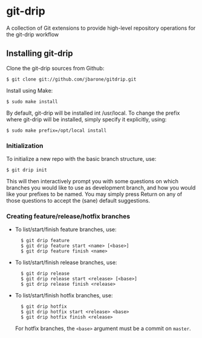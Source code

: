 # git-drip

A collection of Git extensions to provide high-level repository operations for
the git-drip workflow

## Installing git-drip

Clone the git-drip sources from Github:

    $ git clone git://github.com/jbarone/gitdrip.git

Install using Make:

    $ sudo make install

By default, git-drip will be installed int /usr/local. To change the prefix
where git-drip will be installed, simply specify it explicitly, using:

    $ sudo make prefix=/opt/local install

### Initialization

To initialize a new repo with the basic branch structure, use:

    $ git drip init

This will then interactively prompt you with some questions on which branches
you would like to use as development branch, and how you
would like your prefixes to be named. You may simply press Return on any of
those questions to accept the (sane) default suggestions.

### Creating feature/release/hotfix branches

* To list/start/finish feature branches, use:

        $ git drip feature
        $ git drip feature start <name> [<base>]
        $ git drip feature finish <name>

* To list/start/finish release branches, use:

        $ git drip release
        $ git drip release start <release> [<base>]
        $ git drip release finish <release>

* To list/start/finish hotfix branches, use:

        $ git drip hotfix
        $ git drip hotfix start <release> <base>
        $ git drip hotfix finish <release>

  For hotfix branches, the `<base>` argument must be a commit on `master`.
